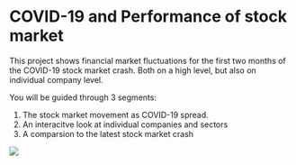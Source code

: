 # COVID-19 and Performance of stock market

This project shows financial market fluctuations for the first two months of the COVID-19 stock market crash. Both on a high level, but also on individual company level.

You will be guided through 3 segments:
1. The stock market movement as COVID-19 spread.
2. An interacitve look at individual companies and sectors
3. A comparsion to the latest stock market crash

<div class='tableauPlaceholder' id='viz1587475286093' style='position: relative'><noscript><a href='#'><img alt=' ' src='https:&#47;&#47;public.tableau.com&#47;static&#47;images&#47;co&#47;covid_sp500&#47;Dashboard1&#47;1_rss.png' style='border: none' /></a></noscript><object class='tableauViz'  style='display:none;'><param name='host_url' value='https%3A%2F%2Fpublic.tableau.com%2F' /> <param name='embed_code_version' value='3' /> <param name='path' value='views&#47;covid_sp500&#47;Dashboard1?:embed=y&amp;:display_count=y&amp;publish=yes' /> <param name='toolbar' value='yes' /><param name='static_image' value='https:&#47;&#47;public.tableau.com&#47;static&#47;images&#47;co&#47;covid_sp500&#47;Dashboard1&#47;1.png' /> <param name='animate_transition' value='yes' /><param name='display_static_image' value='yes' /><param name='display_spinner' value='yes' /><param name='display_overlay' value='yes' /><param name='display_count' value='yes' /><param name='filter' value='publish=yes' /></object></div>                <script type='text/javascript'>                    var divElement = document.getElementById('viz1587475286093');                    var vizElement = divElement.getElementsByTagName('object')[0];                    vizElement.style.minWidth='920px';vizElement.style.maxWidth='1120px';vizElement.style.width='100%';vizElement.style.minHeight='587px';vizElement.style.maxHeight='887px';vizElement.style.height=(divElement.offsetWidth*0.75)+'px';                    var scriptElement = document.createElement('script');                    scriptElement.src = 'https://public.tableau.com/javascripts/api/viz_v1.js';                    vizElement.parentNode.insertBefore(scriptElement, vizElement);                
</script>
